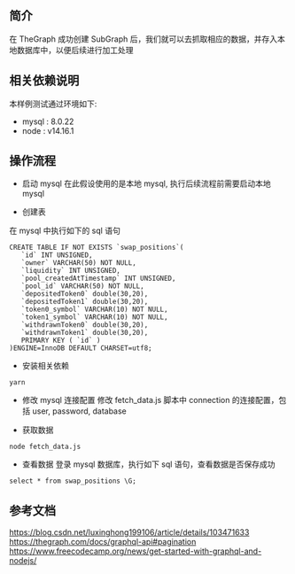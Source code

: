 
## 简介
在 TheGraph 成功创建 SubGraph 后，我们就可以去抓取相应的数据，并存入本地数据库中，以便后续进行加工处理

## 相关依赖说明
本样例测试通过环境如下:
- mysql : 8.0.22
- node  : v14.16.1

## 操作流程
- 启动 mysql
在此假设使用的是本地 mysql, 执行后续流程前需要启动本地 mysql 

- 创建表

在 mysql 中执行如下的 sql 语句

```
CREATE TABLE IF NOT EXISTS `swap_positions`(
   `id` INT UNSIGNED,
   `owner` VARCHAR(50) NOT NULL,
   `liquidity` INT UNSIGNED,
   `pool_createdAtTimestamp` INT UNSIGNED,
   `pool_id` VARCHAR(50) NOT NULL,
   `depositedToken0` double(30,20),
   `depositedToken1` double(30,20),
   `token0_symbol` VARCHAR(10) NOT NULL,
   `token1_symbol` VARCHAR(10) NOT NULL,
   `withdrawnToken0` double(30,20),
   `withdrawnToken1` double(30,20),
   PRIMARY KEY ( `id` )
)ENGINE=InnoDB DEFAULT CHARSET=utf8;
```

- 安装相关依赖
```
yarn 
```

- 修改 mysql 连接配置
修改 fetch_data.js 脚本中 connection  的连接配置，包括 user, password, database

- 获取数据
```
node fetch_data.js
```

- 查看数据
登录 mysql 数据库，执行如下 sql 语句，查看数据是否保存成功
```
select * from swap_positions \G;
```

## 参考文档
https://blog.csdn.net/luxinghong199106/article/details/103471633  
https://thegraph.com/docs/graphql-api#pagination 
https://www.freecodecamp.org/news/get-started-with-graphql-and-nodejs/ 